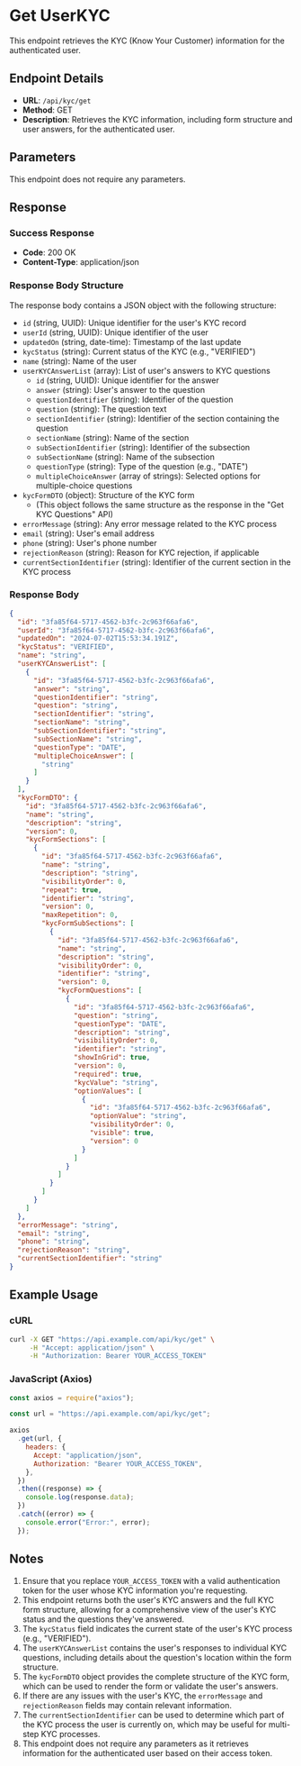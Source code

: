 # Get UserKYC

This endpoint retrieves the KYC (Know Your Customer) information for the authenticated user.

## Endpoint Details

- **URL**: `/api/kyc/get`
- **Method**: GET
- **Description**: Retrieves the KYC information, including form structure and user answers, for the authenticated user.

## Parameters

This endpoint does not require any parameters.

## Response

### Success Response

- **Code**: 200 OK
- **Content-Type**: application/json

### Response Body Structure

The response body contains a JSON object with the following structure:

- `id` (string, UUID): Unique identifier for the user's KYC record
- `userId` (string, UUID): Unique identifier of the user
- `updatedOn` (string, date-time): Timestamp of the last update
- `kycStatus` (string): Current status of the KYC (e.g., "VERIFIED")
- `name` (string): Name of the user
- `userKYCAnswerList` (array): List of user's answers to KYC questions
  - `id` (string, UUID): Unique identifier for the answer
  - `answer` (string): User's answer to the question
  - `questionIdentifier` (string): Identifier of the question
  - `question` (string): The question text
  - `sectionIdentifier` (string): Identifier of the section containing the question
  - `sectionName` (string): Name of the section
  - `subSectionIdentifier` (string): Identifier of the subsection
  - `subSectionName` (string): Name of the subsection
  - `questionType` (string): Type of the question (e.g., "DATE")
  - `multipleChoiceAnswer` (array of strings): Selected options for multiple-choice questions
- `kycFormDTO` (object): Structure of the KYC form
  - (This object follows the same structure as the response in the "Get KYC Questions" API)
- `errorMessage` (string): Any error message related to the KYC process
- `email` (string): User's email address
- `phone` (string): User's phone number
- `rejectionReason` (string): Reason for KYC rejection, if applicable
- `currentSectionIdentifier` (string): Identifier of the current section in the KYC process

### Response Body
```json
{
  "id": "3fa85f64-5717-4562-b3fc-2c963f66afa6",
  "userId": "3fa85f64-5717-4562-b3fc-2c963f66afa6",
  "updatedOn": "2024-07-02T15:53:34.191Z",
  "kycStatus": "VERIFIED",
  "name": "string",
  "userKYCAnswerList": [
    {
      "id": "3fa85f64-5717-4562-b3fc-2c963f66afa6",
      "answer": "string",
      "questionIdentifier": "string",
      "question": "string",
      "sectionIdentifier": "string",
      "sectionName": "string",
      "subSectionIdentifier": "string",
      "subSectionName": "string",
      "questionType": "DATE",
      "multipleChoiceAnswer": [
        "string"
      ]
    }
  ],
  "kycFormDTO": {
    "id": "3fa85f64-5717-4562-b3fc-2c963f66afa6",
    "name": "string",
    "description": "string",
    "version": 0,
    "kycFormSections": [
      {
        "id": "3fa85f64-5717-4562-b3fc-2c963f66afa6",
        "name": "string",
        "description": "string",
        "visibilityOrder": 0,
        "repeat": true,
        "identifier": "string",
        "version": 0,
        "maxRepetition": 0,
        "kycFormSubSections": [
          {
            "id": "3fa85f64-5717-4562-b3fc-2c963f66afa6",
            "name": "string",
            "description": "string",
            "visibilityOrder": 0,
            "identifier": "string",
            "version": 0,
            "kycFormQuestions": [
              {
                "id": "3fa85f64-5717-4562-b3fc-2c963f66afa6",
                "question": "string",
                "questionType": "DATE",
                "description": "string",
                "visibilityOrder": 0,
                "identifier": "string",
                "showInGrid": true,
                "version": 0,
                "required": true,
                "kycValue": "string",
                "optionValues": [
                  {
                    "id": "3fa85f64-5717-4562-b3fc-2c963f66afa6",
                    "optionValue": "string",
                    "visibilityOrder": 0,
                    "visible": true,
                    "version": 0
                  }
                ]
              }
            ]
          }
        ]
      }
    ]
  },
  "errorMessage": "string",
  "email": "string",
  "phone": "string",
  "rejectionReason": "string",
  "currentSectionIdentifier": "string"
}
```

## Example Usage

### cURL

```bash
curl -X GET "https://api.example.com/api/kyc/get" \
     -H "Accept: application/json" \
     -H "Authorization: Bearer YOUR_ACCESS_TOKEN"
```

### JavaScript (Axios)

```javascript
const axios = require("axios");

const url = "https://api.example.com/api/kyc/get";

axios
  .get(url, {
    headers: {
      Accept: "application/json",
      Authorization: "Bearer YOUR_ACCESS_TOKEN",
    },
  })
  .then((response) => {
    console.log(response.data);
  })
  .catch((error) => {
    console.error("Error:", error);
  });
```

## Notes

1. Ensure that you replace `YOUR_ACCESS_TOKEN` with a valid authentication token for the user whose KYC information you're requesting.
2. This endpoint returns both the user's KYC answers and the full KYC form structure, allowing for a comprehensive view of the user's KYC status and the questions they've answered.
3. The `kycStatus` field indicates the current state of the user's KYC process (e.g., "VERIFIED").
4. The `userKYCAnswerList` contains the user's responses to individual KYC questions, including details about the question's location within the form structure.
5. The `kycFormDTO` object provides the complete structure of the KYC form, which can be used to render the form or validate the user's answers.
6. If there are any issues with the user's KYC, the `errorMessage` and `rejectionReason` fields may contain relevant information.
7. The `currentSectionIdentifier` can be used to determine which part of the KYC process the user is currently on, which may be useful for multi-step KYC processes.
8. This endpoint does not require any parameters as it retrieves information for the authenticated user based on their access token.
